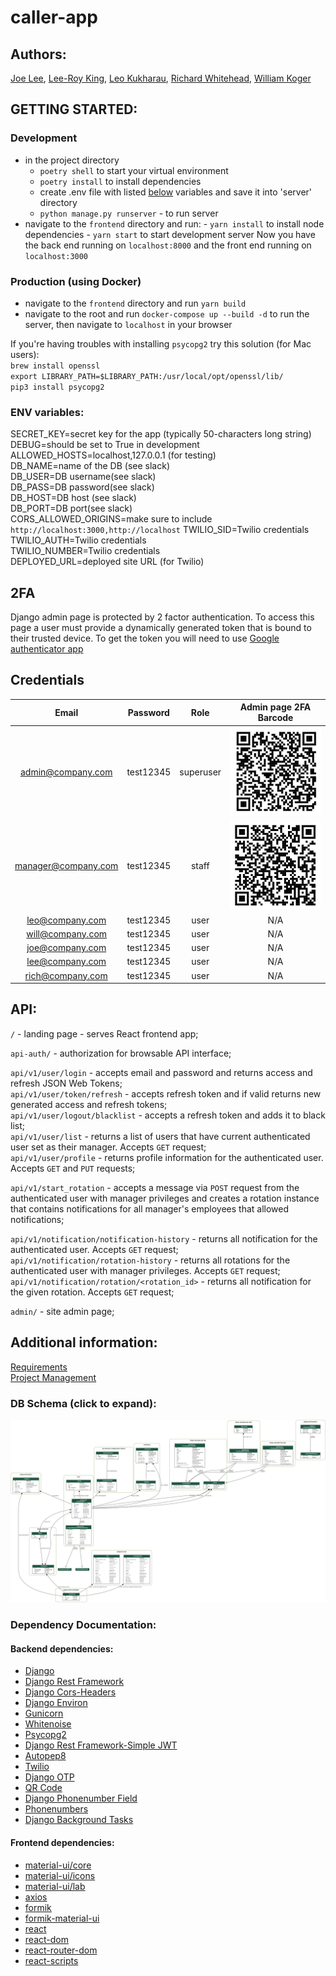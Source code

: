 # caller-app

## Authors:

[Joe Lee](https://github.com/josephlee3454), [Lee-Roy King](https://github.com/leeroywking), [Leo Kukharau](https://github.com/LeoKuhorev), [Richard Whitehead](https://github.com/RichWhitehead), [William Koger]()

## GETTING STARTED:

### Development

- in the project directory
  - `poetry shell` to start your virtual environment
  - `poetry install` to install dependencies
  - create .env file with listed <a href="#env">below</a> variables and save it into 'server' directory
  - `python manage.py runserver` - to run server
- navigate to the `frontend` directory and run: - `yarn install` to install node dependencies - `yarn start` to start development server
  Now you have the back end running on `localhost:8000` and the front end running on `localhost:3000`

### Production (using Docker)

- navigate to the `frontend` directory and run `yarn build`
- navigate to the root and run `docker-compose up --build -d` to run the server, then navigate to `localhost` in your browser

If you're having troubles with installing `psycopg2` try this solution (for Mac users):  
`brew install openssl`  
`export LIBRARY_PATH=$LIBRARY_PATH:/usr/local/opt/openssl/lib/`  
`pip3 install psycopg2`

### <a name="env"></a> ENV variables:

SECRET_KEY=secret key for the app (typically 50-characters long string)  
DEBUG=should be set to True in development  
ALLOWED_HOSTS=localhost,127.0.0.1 (for testing)  
DB_NAME=name of the DB (see slack)  
DB_USER=DB username(see slack)  
DB_PASS=DB password(see slack)  
DB_HOST=DB host (see slack)  
DB_PORT=DB port(see slack)  
CORS_ALLOWED_ORIGINS=make sure to include `http://localhost:3000,http://localhost`
TWILIO_SID=Twilio credentials  
TWILIO_AUTH=Twilio credentials  
TWILIO_NUMBER=Twilio credentials  
DEPLOYED_URL=deployed site URL (for Twilio)

## 2FA

Django admin page is protected by 2 factor authentication. To access this page a user must provide a dynamically generated token that is bound to their trusted device.
To get the token you will need to use [Google authenticator app](https://support.google.com/accounts/answer/1066447?co=GENIE.Platform%3DAndroid&hl=en)

## Credentials

|        Email         | Password  |   Role    |           Admin page 2FA Barcode            |
| :------------------: | :-------: | :-------: | :-----------------------------------------: |
|  admin@company.com   | test12345 | superuser |   ![admin_qr](./docs/assets/qr_admin.png)   |
| manager@company.com  | test12345 |   staff   | ![manager_qr](./docs/assets/qr_manager.png) |
| leo@company.com   | test12345 |   user    |                     N/A                     |
| will@company.com | test12345 |   user    |                     N/A                     |
| joe@company.com | test12345 |   user    |                     N/A                     |
| lee@company.com | test12345 |   user    |                     N/A                     |
| rich@company.com | test12345 |   user    |                     N/A                     |

## API:

`/` - landing page - serves React frontend app;

`api-auth/` - authorization for browsable API interface;

`api/v1/user/login` - accepts email and password and returns access and refresh JSON Web Tokens;  
`api/v1/user/token/refresh` - accepts refresh token and if valid returns new generated access and refresh tokens;  
`api/v1/user/logout/blacklist` - accepts a refresh token and adds it to black list;  
`api/v1/user/list` - returns a list of users that have current authenticated user set as their manager. Accepts `GET` request;  
`api/v1/user/profile` - returns profile information for the authenticated user. Accepts `GET` and `PUT` requests;

`api/v1/start_rotation` - accepts a message via `POST` request from the authenticated user with manager privileges and creates a rotation instance that contains notifications for all manager's employees that allowed notifications;

`api/v1/notification/notification-history` - returns all notification for the authenticated user. Accepts `GET` request;  
`api/v1/notification/rotation-history` - returns all rotations for the authenticated user with manager privileges. Accepts `GET` request;  
`api/v1/notification/rotation/<rotation_id>` - returns all notification for the given rotation. Accepts `GET` request;

`admin/` - site admin page;

## Additional information:

[Requirements](./docs/requirements.md)  
[Project Management](https://github.com/401n1-midterm/penny-pincher/projects/1)

### DB Schema (click to expand):

[![ERD Diagram](./docs/assets/ERD.png)](./docs/assets/ERD.png)

### Dependency Documentation:

#### Backend dependencies:

- [Django](https://docs.djangoproject.com/en/3.1/)
- [Django Rest Framework](https://www.django-rest-framework.org/)
- [Django Cors-Headers](https://pypi.org/project/django-cors-headers/)
- [Django Environ](https://pypi.org/project/django-environ/)
- [Gunicorn](https://pypi.org/project/gunicorn/)
- [Whitenoise](https://pypi.org/project/whitenoise/)
- [Psycopg2](https://pypi.org/project/psycopg2/)
- [Django Rest Framework-Simple JWT](https://pypi.org/project/djangorestframework-simplejwt/)
- [Autopep8](https://pypi.org/project/autopep8/)
- [Twilio](https://www.twilio.com/)
- [Django OTP](https://pypi.org/project/django-otp/)
- [QR Code](https://pypi.org/project/qrcode/)
- [Django Phonenumber Field](https://pypi.org/project/django-phonenumber-field/)
- [Phonenumbers](https://pypi.org/project/phonenumbers/)
- [Django Background Tasks](https://pypi.org/project/django-background-tasks/)

#### Frontend dependencies:
- [material-ui/core](https://material-ui.com/getting-started/installation/)
- [material-ui/icons](https://material-ui.com/getting-started/installation/)
- [material-ui/lab](https://material-ui.com/getting-started/installation/)
- [axios](https://www.npmjs.com/package/axios)
- [formik](https://www.npmjs.com/package/formik)
- [formik-material-ui](https://www.npmjs.com/package/formik-material-ui)
- [react](https://www.npmjs.com/package/react)
- [react-dom](https://www.npmjs.com/package/react-dom)
- [react-router-dom](https://www.npmjs.com/package/react-router-dom)
- [react-scripts](https://www.npmjs.com/package/react-scripts)

